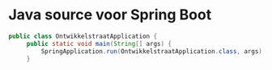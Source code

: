 # Java source voor Spring Boot

```java
public class OntwikkelstraatApplication { 
     public static void main(String[] args) { 
         SpringApplication.run(OntwikkelstraatApplication.class, args); 
     } 

```
